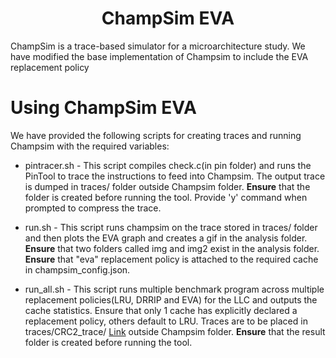 <p align="center">
  <h1 align="center"> ChampSim EVA</h1>
  <p> ChampSim is a trace-based simulator for a microarchitecture study. We have modified the base implementation of Champsim to include the EVA replacement policy <p>
</p>

# Using ChampSim EVA

We have provided the following scripts for creating traces and running Champsim with the required variables:

* pintracer.sh - This script compiles check.c(in pin folder) and runs the PinTool to trace the instructions to feed into Champsim. The output trace is dumped in traces/ folder outside Champsim folder. **Ensure**  that the folder is created before running the tool. Provide 'y' command when prompted to compress the trace.

* run.sh - This script runs champsim on the trace stored in traces/ folder and then plots the EVA graph and creates a gif in the analysis folder. **Ensure** that two folders called img and img2 exist in the analysis folder. **Ensure**  that "eva" replacement policy is attached to the required cache in champsim_config.json.

* run_all.sh - This script runs multiple benchmark program across multiple replacement policies(LRU, DRRIP and EVA) for the LLC and outputs the cache statistics. Ensure that only 1 cache has explicitly declared a replacement policy, others default to LRU. Traces are to be placed in traces/CRC2_trace/ [Link](http://bit.ly/2t2nkUj) outside Champsim folder. **Ensure**  that the result folder is created before running the tool.
